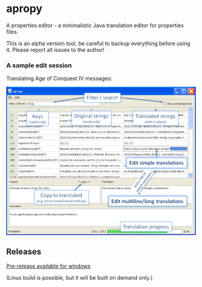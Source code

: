 # apropy
A properties editor - a minimalistic Java translation editor for properties files.

This is an alpha version tool, be careful to backup everything before using it. 
Please report all issues to the author!

### A sample edit session 
Translating Age of Conquest IV messages:

![Annotated screenshot](docs/usage.png)

## Releases

[Pre-release available for windows](/releases/latest)

(Linux build is possible, but it will be built on demand only.)